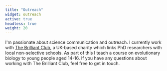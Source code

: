 ```yaml
---
title: "Outreach"
widget: outreach
active: true
headless: true
weight: 20
---
```


I'm passionate about science communication and outreach. I currently work with [The Brilliant Club](https://thebrilliantclub.org/), a UK-based charity which links PhD researchers with local non-selective schools. As part of this I teach a course on evolutionary biology to young people aged 14-16. If you have any questions about working with The Brilliant Club, feel free to get in touch.
